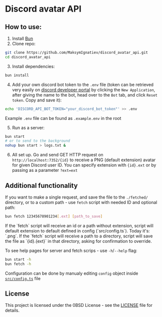 # Discord avatar API

## How to use:
1. Install [Bun](https://bun.sh)
2. Clone repo:
```sh
git clone https://github.com/MaksymIgnatiev/discord_avatar_api.git
cd discord_avatar_api
```
3. Install dependencies:
```sh
bun install
```
4. Add your own discord bot token to the `.env` file (token can be retrieved very easily on [discord developer portal](https://discord.com/developers/applications) by clicking the `New Application`, after giving the name to the bot, head over to the `Bot` tab, and click `Reset token`. Copy and save it):  
```sh
echo 'DISCORD_API_BOT_TOKEN="your_discord_bot_token"' >> .env
```
Example `.env` file can be found as `.example.env` in the root

5. Run as a server:
```sh
bun start
# or to send to the background
nohup bun start > logs.txt &
```
6. All set up. Go and send GET HTTP request on `http://localhost:7352/{id}` to receive a PNG (default extension) avatar for given Discord user ID. You can specify extension with `{id}.ext` or by passing as a parameter `?ext=ext`


## Additional functionality
If you want to make a single request, and save the file to the `./fetched/` directory, or to a custom path - use `fetch` script with needed ID and optional path:
```sh
bun fetch 12345678901234[.ext] [path_to_save]
```
<Note>
If the `fetch` script will receive an id or a path without extension, script will default extension to default defined in config (`src/config.ts`). Today it's: `.png`.  
</Note>
<Note>
If the `fetch` script will receive a path to a directory, script will save the file as `{id}.{ext}` in that directory, asking for confirmation to override.  
</Note>

To see help pages for server and fetch scrips - use `-h`/`--help` flag:
```sh
bun start -h
bun fetch -h
```

Configuration can be done by manualy editing `config` object inside [`src/config.ts`](src/config.ts) file


## License

This project is licensed under the 0BSD License - see the [LICENSE](LICENSE) file for details.  
